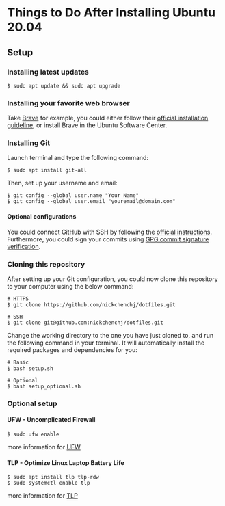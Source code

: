 # Things to Do After Installing Ubuntu 20.04

## Setup
### Installing latest updates
```shell
$ sudo apt update && sudo apt upgrade
```

### Installing your favorite web browser
Take [Brave](https://brave.com/) for example, you could either follow their [official installation guideline](https://brave.com/linux/), or install Brave in the Ubuntu Software Center.

### Installing Git
Launch terminal and type the following command:
```shell
$ sudo apt install git-all
```
Then, set up your username and email:
```shell
$ git config --global user.name "Your Name"
$ git config --global user.email "youremail@domain.com"
```
#### Optional configurations
You could connect GitHub with SSH by following the [official instructions](https://docs.github.com/en/github/authenticating-to-github/connecting-to-github-with-ssh/checking-for-existing-ssh-keys). Furthermore, you could sign your commits using [GPG commit signature verification](https://docs.github.com/en/github/authenticating-to-github/managing-commit-signature-verification/about-commit-signature-verification#gpg-commit-signature-verification).

### Cloning this repository
After setting up your Git configuration, you could now clone this repository to your computer using the below command:
```shell
# HTTPS
$ git clone https://github.com/nickchenchj/dotfiles.git

# SSH
$ git clone git@github.com:nickchenchj/dotfiles.git
```

Change the working directory to the one you have just cloned to, and run the following command in your terminal. It will automatically install the required packages and dependencies for you:
```shell
# Basic
$ bash setup.sh

# Optional
$ bash setup_optional.sh
```

### Optional setup
#### UFW - Uncomplicated Firewall
```shell
$ sudo ufw enable
```
more information for [UFW](https://help.ubuntu.com/community/UFW)

#### TLP - Optimize Linux Laptop Battery Life
```shell
$ sudo apt install tlp tlp-rdw
$ sudo systemctl enable tlp
```
more information for [TLP](https://linrunner.de/tlp/)